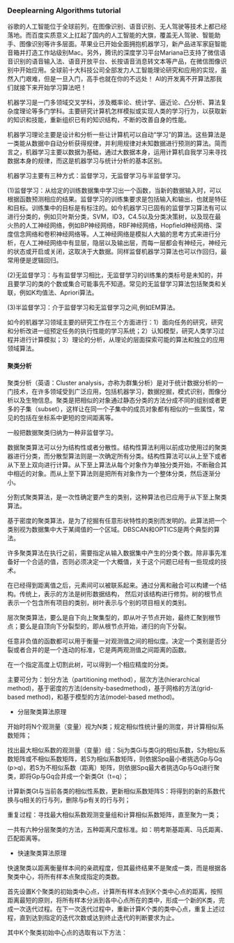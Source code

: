### Deeplearning Algorithms tutorial
谷歌的人工智能位于全球前列，在图像识别、语音识别、无人驾驶等技术上都已经落地。而百度实质意义上扛起了国内的人工智能的大旗，覆盖无人驾驶、智能助手、图像识别等许多层面。苹果业已开始全面拥抱机器学习，新产品进军家庭智能音箱并打造工作站级别Mac。另外，腾讯的深度学习平台Mariana已支持了微信语音识别的语音输入法、语音开放平台、长按语音消息转文本等产品，在微信图像识别中开始应用。全球前十大科技公司全部发力人工智能理论研究和应用的实现，虽然入门艰难，但是一旦入门，高手也就在你的不远处！
AI的开发离不开算法那我们就接下来开始学习算法吧！

机器学习是一门多领域交叉学科，涉及概率论、统计学、逼近论、凸分析、算法复杂度理论等多门学科。主要研究计算机怎样模拟或实现人类的学习行为，以获取新的知识和技能，重新组织已有的知识结构，不断的改善自身的性能。

机器学习理论主要是设计和分析一些让计算机可以自动“学习”的算法。这些算法是一类能从数据中自动分析获得规律，并利用规律对未知数据进行预测的算法。简而言之，机器学习主要以数据为基础，通过大数据本身，运用计算机自我学习来寻找数据本身的规律，而这是机器学习与统计分析的基本区别。

机器学习主要有三种方式：监督学习，无监督学习与半监督学习。

(1)监督学习：从给定的训练数据集中学习出一个函数，当新的数据输入时，可以根据函数预测相应的结果。监督学习的训练集要求是包括输入和输出，也就是特征和目标。训练集中的目标是有标注的。如今机器学习已固有的监督学习算法有可以进行分类的，例如贝叶斯分类，SVM，ID3，C4.5以及分类决策树，以及现在最火热的人工神经网络，例如BP神经网络，RBF神经网络，Hopfield神经网络、深度信念网络和卷积神经网络等。人工神经网络是模拟人大脑的思考方式来进行分析，在人工神经网络中有显层，隐层以及输出层，而每一层都会有神经元，神经元的状态或开启或关闭，这取决于大数据。同样监督机器学习算法也可以作回归，最常用便是逻辑回归。

(2)无监督学习：与有监督学习相比，无监督学习的训练集的类标号是未知的，并且要学习的类的个数或集合可能事先不知道。常见的无监督学习算法包括聚类和关联，例如K均值法、Apriori算法。

(3)半监督学习：介于监督学习和无监督学习之间,例如EM算法。

如今的机器学习领域主要的研究工作在三个方面进行：1）面向任务的研究，研究和分析改进一组预定任务的执行性能的学习系统；2）认知模型，研究人类学习过程并进行计算模拟；3）理论的分析，从理论的层面探索可能的算法和独立的应用领域算法。

#### 聚类分析

聚类分析（英语：Cluster analysis，亦称为群集分析）是对于统计数据分析的一门技术，在许多领域受到广泛应用，包括机器学习，数据挖掘，模式识别，图像分析以及生物信息。聚类是把相似的对象通过静态分类的方法分成不同的组别或者更多的子集（subset），这样让在同一个子集中的成员对象都有相似的一些属性，常见的包括在坐标系中更短的空间距离等。

一般把数据聚类归纳为一种非监督学习。

数据聚类算法可以分为结构性或者分散性。结构性算法利用以前成功使用过的聚类器进行分类，而分散型算法则是一次确定所有分类。结构性算法可以从上至下或者从下至上双向进行计算。从下至上算法从每个对象作为单独分类开始，不断融合其中相近的对象。而从上至下算法则是把所有对象作为一个整体分类，然后逐渐分小。

分割式聚类算法，是一次性确定要产生的类别，这种算法也已应用于从下至上聚类算法。

基于密度的聚类算法，是为了挖掘有任意形状特性的类别而发明的。此算法把一个类别视为数据集中大于某阈值的一个区域。DBSCAN和OPTICS是两个典型的算法。

许多聚类算法在执行之前，需要指定从输入数据集中产生的分类个数。除非事先准备好一个合适的值，否则必须决定一个大概值，关于这个问题已经有一些现成的技术。

在已经得到距离值之后，元素间可以被联系起来。通过分离和融合可以构建一个结构。传统上，表示的方法是树形数据结构， 然后对该结构进行修剪。树的根节点表示一个包含所有项目的类别，树叶表示与个别的项目相关的类别。

层次聚类算法，要么是自下向上聚集型的，即从叶子节点开始，最终汇聚到根节点；要么是自顶向下分裂型的，即从根节点开始，递归的向下分裂。

任意非负值的函数都可以用于衡量一对观测值之间的相似度。决定一个类别是否分裂或者合并的是一个连动的标准，它是两两观测值之间距离的函数。

在一个指定高度上切割此树，可以得到一个相应精度的分类。


主要可分为：划分方法（partitioning method），层次方法(hierarchical method)，基于密度的方法(density-basedmethod)，基于网格的方法(grid-based method)，和基于模型的方法(model-based method)。

* 分层聚类算法原理

开始时将N个观测量（变量）视为N类；规定相似性统计量的测度，并计算相似系数矩阵；

找出最大相似系数的观测量（变量）组：Sij为类Gi与类Gj的相似系数，S为相似系数矩阵或不相似系数矩阵，若S为相似系数矩阵，则依据Spq最小者挑选Gp与Gq (p>q)，若S为不相似系数（距离）矩阵，则依据Spq最大者挑选Gp与Gq进行聚类，即将Gp与Gq合并成一个新类Gt（t=q）；

计算新类Gt与当前各类的相似性系数，更新相似系数矩阵S：将得到的新的系数代换与q相关的行与列，删除与p有关的行与列；

重复过程：寻找最大相似系数观测变量组和计算相似系数矩阵，直至聚为一类；

一共有六种分层聚类的方法，五种距离尺度标准。如：明考斯基距离、马氏距离、匹配距离等。

* 快速聚类算法原理

快速聚类以距离衡量样本间的亲疏程度，但其最终结果不是聚成一类，而是根据各聚类中心，将所有样本点聚成指定的类数。

首先设置K个聚类的初始类中心点，计算所有样本点到K个类中心点的距离，按照距离最短的原则，将所有样本分派到各中心点所在的类中，形成一个新的K类，完成一次迭代过程。在下一次迭代过程中，重新计算K个类的类中心点，重复上述过程，直到达到指定的迭代次数或达到终止迭代的判断要求为止。

其中K个聚类初始中心点的选取有以下方法：

